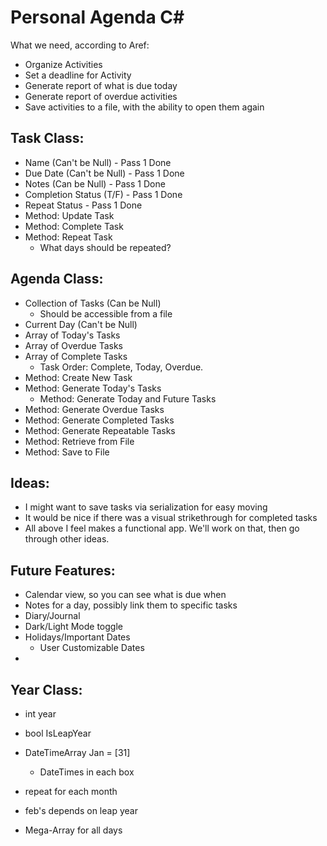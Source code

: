 # Personal Agenda C#

What we need, according to Aref:

- Organize Activities
- Set a deadline for Activity
- Generate report of what is due today
- Generate report of overdue activities
- Save activities to a file, with the ability to open them again


## Task Class:

- Name (Can't be Null) - Pass 1 Done
- Due Date (Can't be Null) - Pass 1 Done
- Notes (Can be Null) - Pass 1 Done
- Completion Status (T/F) - Pass 1 Done
- Repeat Status - Pass 1 Done
- Method: Update Task
- Method: Complete Task
- Method: Repeat Task
    - What days should be repeated?


## Agenda Class:

- Collection of Tasks (Can be Null)
    - Should be accessible from a file
- Current Day (Can't be Null)
- Array of Today's Tasks
- Array of Overdue Tasks
- Array of Complete Tasks
    - Task Order: Complete, Today, Overdue.
- Method: Create New Task
- Method: Generate Today's Tasks
    - Method: Generate Today and Future Tasks
- Method: Generate Overdue Tasks
- Method: Generate Completed Tasks
- Method: Generate Repeatable Tasks
- Method: Retrieve from File
- Method: Save to File


## Ideas:

- I might want to save tasks via serialization for easy moving
- It would be nice if there was a visual strikethrough for completed tasks
- All above I feel makes a functional app. We'll work on that, then go through other ideas.

## Future Features:

- Calendar view, so you can see what is due when
- Notes for a day, possibly link them to specific tasks
- Diary/Journal
- Dark/Light Mode toggle
- Holidays/Important Dates
    - User Customizable Dates
- 



## Year Class:
- int year
- bool IsLeapYear
- DateTimeArray Jan = [31]
    - DateTimes in each box
- repeat for each month
- feb's depends on leap year

- Mega-Array for all days

